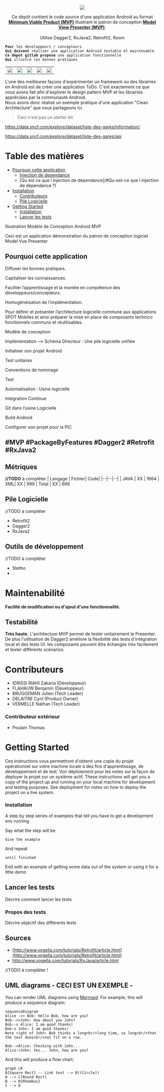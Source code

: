 ﻿<p align="center">  
  <img src="./docs/images/logo-mvp-mvp.png">  
</p>  
  
<p align="center">  
  Ce dépôt contient le code source d'une application Android au format   
  <strong><a href="https://en.wikipedia.org/wiki/Minimum\_viable\_product">Minimum Viable Product (MVP)</a></strong>  
illustrant le patron de conception  <strong><a href="https://en.wikipedia.org/wiki/Model%E2%80%93view%E2%80%93presenter">Model View Presenter (MVP)</a></strong>.  
<br/><br/>
Utilise Dagger2, RxJava2, Retrofit2, Room
</p>  

<pre><code><strong>Pour</strong> les d&eacute;veloppeurs / concepteurs
<strong>Qui doivent</strong> r&eacute;aliser une application Android testable et maintenable
<strong>Ce d&eacute;pot gitlab propose </strong>une application fonctionnelle
<strong>Qui</strong> illustre les bonnes pratiques
</code></pre>
<TABLE>  
<tr>  
    <td width=20% ><img src="./docs/images/Screenshot_01.png"></td>  
    <td width=20% ><img src="./docs/images/Screenshot_02.png"></td>  
    <td width=20% ><img src="./docs/images/Screenshot_03.png"></td>  
    <td width=20% ><img src="./docs/images/Screenshot_04.png"></td>  
    <td width=20% ><img src="./docs/images/Screenshot_05.png"></td>      
</tr>  
</TABLE>  


L'une des meilleures façons d'expérimenter un framework ou des librairies en Android est de créer une application ToDo. 
C'est exactement ce que nous avons fait afin d'explorer le design pattern MVP et les librairies appréciées par la communauté Android.  
Nous avons donc réalisé un exemple pratique d'une application "Clean Architecture" que nous partageons ici.
  
  
> Ceci n'est pas un starter kit.  
  


  

https://data.sncf.com/explore/dataset/liste-des-gares/information/  
  
https://data.sncf.com/explore/dataset/liste-des-gares/api
# Table des matières

  * [Pourquoi cette application](#h-Pourquoi-cette-application)
     * [Injection de dependance](#Injection-de-dependance)
     * [Qu est ce que l injection de dépendance](#Qu-est-ce que l injection de dépendance ?)
  * [Installation](#installation)
     * [Contributeurs](#Contributeurs)
     * [Pile Logicielle](#Pile-Logicielle)
  * [Getting Started](#Getting-Started)
     * [Installation](#Installation)
     * [Lancer les tests](#Lancer-les-tests)

Illustration  Modèle de Conception Android MVP

Ceci est un application démonstration du patron de conception logiciel  Model Vue Presenter


## Pourquoi cette application <a name="h-Pourquoi-cette-application">
Diffuser les bonnes pratiques. 

Capitaliser les connaissances. 

Faciliter l’apprentissage et la montée en compétence des développeurs/concepteurs. 

Homogénéisation de l’implémentation.


Pour définir et présenter l’architecture logicielle commune aux applications SPOT Mobiles et ainsi préparer la mise en place de composants technico fonctionnels communs et réutilisables. 

Modèle de conception 

Implémentation 
--> Schéma Directeur : Une pile logicielle unifiée 

Initialiser son projet Android 

Test unitaires 

Conventions de nommage 

Test 

Automatisation : Usine logicielle 

Intégration Continue 

Git dans l’usine Logicielle 

Build Android 

Configurer son projet pour la PIC 


 





#MVP #PackageByFeatures #Dagger2 #Retrofit #RxJava2 
----------

## Métriques
**//TODO**  à compléter
| Langage | Fichier| Code|
|--|--|--|
| JAVA | XX | 1664
| XML| XX | 999
| Total | XX | 666

## Pile Logicielle
//TODO à compléter

 - Retrofit2
 - Dagger2
 - RxJava2

## Outils de développement

//TODO à compléter
 - Stetho
 - 

# Maintenabilité

**Facilité de modification ou d'ajout d'une fonctionnalité.**

## Testabilité

**Très haute.** L'architecture MVP permet de tester unitairement le Presenter. De plus l'utilisation de Dagger2 améliore la flexibilité des tests d'intégration local et des tests UI. les composants peuvent être échangés très facilement et tester différents scénarios.


# Contributeurs
 - IDRISSI RIAHI Zakaria (Développeur)
 - FLAHAUW Benjamin (Développeur)
 - BRUGGEMAN Julien (Tech Leader)
 - DELAITRE Cyril (Product Owner)
 - VERMELLE Nathan (Tech Leader)

### Contributeur extérieur

 - Poulain Thomas
 
 
# Getting Started

Ces instructions vous permettront d'obtenir une copie du projet opérationnel sur votre machine locale à des fins d'apprentissage, de développement et de test. Voir déploiement pour les notes sur la façon de déployer le projet sur un système actif.
These instructions will get you a copy of the project up and running on your local machine for development and testing purposes. See deployment for notes on how to deploy the project on a live system.


### Installation

A step by step series of examples that tell you have to get a development env running

Say what the step will be

```
Give the example
```

And repeat

```
until finished
```

End with an example of getting some data out of the system or using it for a little demo


## Lancer les tests

Décrire comment lancer les tests

### Propos des tests

Décrire objectif des différents tests

## Sources

 -  [http://www.vogella.com/tutorials/Retrofit/article.html](http://www.vogella.com/tutorials/Retrofit/article.html)
 -  http://www.vogella.com/tutorials/RxJava/article.html

//TODO à compléter !


## UML diagrams - CECI EST UN EXEMPLE -

You can render UML diagrams using [Mermaid](https://mermaidjs.github.io/). For example, this will produce a sequence diagram:

```mermaid
sequenceDiagram
Alice ->> Bob: Hello Bob, how are you?
Bob-->>John: How about you John?
Bob--x Alice: I am good thanks!
Bob-x John: I am good thanks!
Note right of John: Bob thinks a long<br/>long time, so long<br/>that the text does<br/>not fit on a row.

Bob-->Alice: Checking with John...
Alice->John: Yes... John, how are you?
```

And this will produce a flow chart:

```mermaid
graph LR
A[Square Rect] -- Link text --> B((Circle))
A --> C(Round Rect)
B --> D{Rhombus}
C --> D
```
